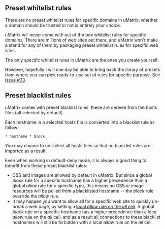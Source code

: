 ## Preset whitelist rules

There are no preset whitelist rules for specific domains in uMatrix: whether a domain should be trusted or not is entirely your choice.

uMatrix will never come with out of the box whitelist rules for specific domains. There are millions of web sites out there, and uMatrix won't make a stand for any of them by packaging preset whitelist rules for specific web sites.

The only _specific_ whitelist rules in uMatrix are the ones you create yourself.

However, hopefully I will one day be able to bring back the library of presets from where you can pick ready-to-use set of rules for specific purpose. See [issue #30](https://github.com/gorhill/uMatrix/issues/30).

## Preset blacklist rules

uMatrix comes with preset blacklist rules: these are derived from the hosts files (all selected by default).

Each hostname in a selected hosts file is converted into a blacklist rule as follow:

    * hostname * block

You may choose to un-select all hosts files so that no blacklist rules are imported as a result.

Even when working in default-deny mode, it is always a good thing to benefit from these preset blacklist rules:

- CSS and images are allowed by default in uMatrix. But since a global _block_ rule for a specific hostname has a higher precedence than a global _allow_ rule for a specific type, this means no CSS or image resources will be pulled from a blacklisted hostname -- the _block_ rule override the _allow_ rule.
- It may happen you want to allow all for a specific web site to quickly un-break a web page, by setting a [local _allow_ rule on the _all_ cell](https://github.com/gorhill/uMatrix/wiki/How-to-%22allow-all%22-in-uMatrix). A global _block_ rule on a specific hostname has a higher precedence than a local _allow_ rule on the _all_ cell, and as a result all connections to these blacklist hostnames will still be forbidden with a local _allow_ rule on the _all_ cell.